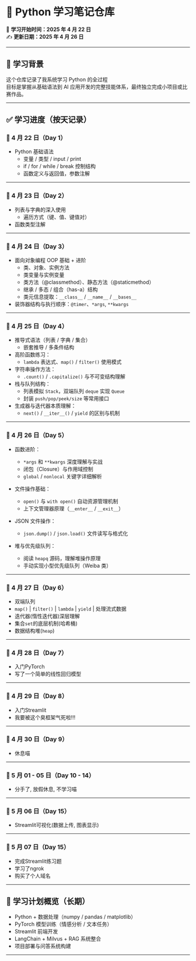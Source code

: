 # 🧠 Python 学习笔记仓库

📅 **学习开始时间：2025 年 4 月 22 日**  
✍️ **更新日期：2025 年 4 月 26 日**

---

## 🏁 学习背景

这个仓库记录了我系统学习 Python 的全过程  
目标是掌握从基础语法到 AI 应用开发的完整技能体系，最终独立完成小项目或比赛作品。

---

## ✅ 学习进度（按天记录）

### 📅 4 月 22 日（Day 1）

- Python 基础语法
  - 变量 / 类型 / input / print
  - if / for / while / break 控制结构
  - 函数定义与返回值，参数注解


---

### 📅 4 月 23 日（Day 2）

- 列表与字典的深入使用
  - 遍历方式（键、值、键值对）
- 函数类型注解

---

### 📅 4 月 24 日（Day 3）

- 面向对象编程 OOP 基础 + 进阶
  - 类、对象、实例方法
  - 类变量与实例变量
  - 类方法（@classmethod）、静态方法（@staticmethod）
  - 继承 / 多态 / 组合（has-a）结构
  - 类元信息提取：`__class__` / `__name__` / `__bases__`
- 装饰器结构与执行顺序：`@timer`、`*args`, `**kwargs`

---

### 📅 4 月 25 日（Day 4）

- 推导式语法（列表 / 字典 / 集合）
  - 嵌套推导 / 多条件结构
- 高阶函数练习：
  - `lambda` 表达式、`map()` / `filter()` 使用模式
- 字符串操作方法：
  - `.count()` / `.capitalize()` 与不可变结构理解
- 栈与队列结构：
  - 列表模拟 `Stack`，双端队列 `deque` 实现 `Queue`
  - 封装 `push/pop/peek/size` 等常用接口
- 生成器与迭代器本质理解：
  - `next()` / `__iter__()` / `yield` 的区别与机制

---

### 📅 4 月 26 日（Day 5）

- 函数进阶：
  - `*args` 和 `**kwargs` 深度理解与实战
  - 闭包（Closure）与作用域控制
  - `global` / `nonlocal` 关键字详细解析

- 文件操作基础：
  - `open()` 与 `with open()` 自动资源管理机制
  - 上下文管理器原理（`__enter__` / `__exit__`）

- JSON 文件操作：
  - `json.dump()` / `json.load()` 文件读写与格式化

- 堆与优先级队列：
  - 阅读 `heapq` 源码，理解堆操作原理
  - 手动实现小型优先级队列（Weiba 类）

---

### 📅 4 月 27 日（Day 6）

- 双端队列
- `map()` | `filter()` | `lambda` | `yield` | 处理流式数据
- 迭代器(惰性迭代器)深层理解
- 集合`set`的底层机制(哈希桶)
- 数据结构堆(`heap`)

---

### 📅 4 月 28 日（Day 7）

- 入门PyTorch
- 写了一个简单的线性回归模型

---

### 📅 4 月 29 日（Day 8）

- 入门Streamlit
- 我要被这个臭框架气死啦!!!

---

### 📅 4 月 30 日（Day 9）

- 休息喵

---

### 📅 5 月 01 - 05 日（Day 10 - 14）

- 分手了, 放假休息, 不学习喵

---

### 📅 5 月 06 日（Day 15）

- Streamlit可视化(数据上传, 图表显示)

---

### 📅 5 月 07 日（Day 15）

- 完成Streamlit练习题
- 学习了ngrok
- 购买了个人域名

---

## 📌 学习计划概览（长期）

- Python + 数据处理（numpy / pandas / matplotlib）
- PyTorch 模型训练（情感分析 / 文本任务）
- Streamlit 前端开发
- LangChain + Milvus + RAG 系统整合
- 项目部署与问答系统构建

---
